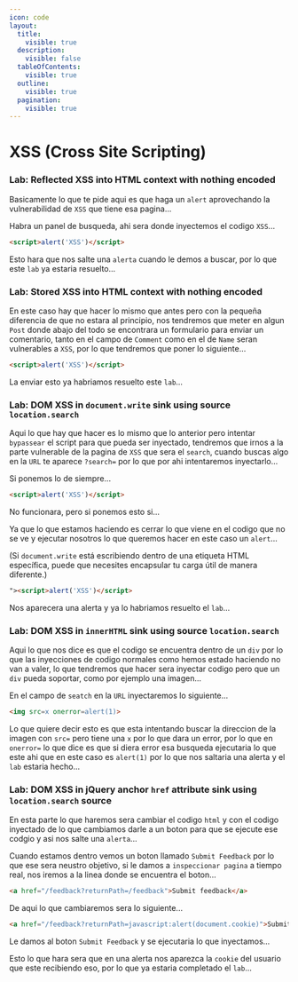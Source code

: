 ```yaml
---
icon: code
layout:
  title:
    visible: true
  description:
    visible: false
  tableOfContents:
    visible: true
  outline:
    visible: true
  pagination:
    visible: true
---
```


# XSS (Cross Site Scripting)

### Lab: Reflected XSS into HTML context with nothing encoded

Basicamente lo que te pide aqui es que haga un `alert` aprovechando la vulnerabilidad de `XSS` que tiene esa pagina...

Habra un panel de busqueda, ahi sera donde inyectemos el codigo `XSS`...

```html
<script>alert('XSS')</script>
```

Esto hara que nos salte una `alerta` cuando le demos a buscar, por lo que este `lab` ya estaria resuelto...

### Lab: Stored XSS into HTML context with nothing encoded

En este caso hay que hacer lo mismo que antes pero con la pequeña diferencia de que no estara al principio, nos tendremos que meter en algun `Post` donde abajo del todo se encontrara un formulario para enviar un comentario, tanto en el campo de `Comment` como en el de `Name` seran vulnerables a `XSS`, por lo que tendremos que poner lo siguiente...

```html
<script>alert('XSS')</script>
```

La enviar esto ya habriamos resuelto este `lab`...

### Lab: DOM XSS in `document.write` sink using source `location.search`

Aqui lo que hay que hacer es lo mismo que lo anterior pero intentar `bypassear` el script para que pueda ser inyectado, tendremos que irnos a la parte vulnerable de la pagina de `XSS` que sera el `search`, cuando buscas algo en la `URL` te aparece `?search=` por lo que por ahi intentaremos inyectarlo...

Si ponemos lo de siempre...

```html
<script>alert('XSS')</script>
```

No funcionara, pero si ponemos esto si...

Ya que lo que estamos haciendo es cerrar lo que viene en el codigo que no se ve y ejecutar nosotros lo que queremos hacer en este caso un `alert`...

(Si `document.write` está escribiendo dentro de una etiqueta HTML específica, puede que necesites encapsular tu carga útil de manera diferente.)

```html
"><script>alert('XSS')</script>
```

Nos aparecera una alerta y ya lo habriamos resuelto el `lab`...

### Lab: DOM XSS in `innerHTML` sink using source `location.search`

Aqui lo que nos dice es que el codigo se encuentra dentro de un `div` por lo que las inyecciones de codigo normales como hemos estado haciendo no van a valer, lo que tendremos que hacer sera inyectar codigo pero que un `div` pueda soportar, como por ejemplo una imagen...

En el campo de `seatch` en la `URL` inyectaremos lo siguiente...

```html
<img src=x onerror=alert(1)>
```

Lo que quiere decir esto es que esta intentando buscar la direccion de la imagen con `src=` pero tiene una `x` por lo que dara un error, por lo que en `onerror=` lo que dice es que si diera error esa busqueda ejecutaria lo que este ahi que en este caso es `alert(1)` por lo que nos saltaria una alerta y el `lab` estaria hecho...

### Lab: DOM XSS in jQuery anchor `href` attribute sink using `location.search` source

En esta parte lo que haremos sera cambiar el codigo `html` y con el codigo inyectado de lo que cambiamos darle a un boton para que se ejecute ese codgio y asi nos salte una `alerta`...

Cuando estamos dentro vemos un boton llamado `Submit Feedback` por lo que ese sera neustro objetivo, si le damos a `inspeccionar pagina` a tiempo real, nos iremos a la linea donde se encuentra el boton...

```html
<a href="/feedback?returnPath=/feedback">Submit feedback</a>
```

De aqui lo que cambiaremos sera lo siguiente...

```html
<a href="/feedback?returnPath=javascript:alert(document.cookie)">Submit feedback</a>
```

Le damos al boton `Submit Feedback` y se ejecutaria lo que inyectamos...

Esto lo que hara sera que en una alerta nos aparezca la `cookie` del usuario que este recibiendo eso, por lo que ya estaria completado el `lab`...
